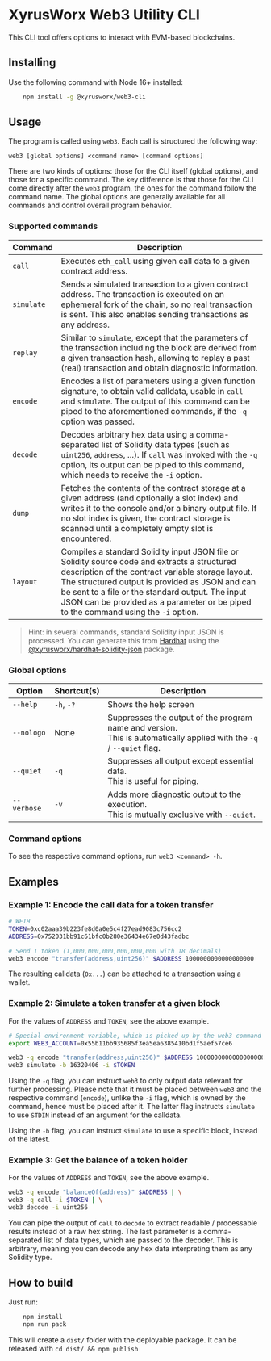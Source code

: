 # XyrusWorx Web3 Utility CLI

This CLI tool offers options to interact with EVM-based blockchains.

## Installing

Use the following command with Node 16+ installed:

```bash
    npm install -g @xyrusworx/web3-cli
```

## Usage

The program is called using `web3`. Each call is structured the following way:

```
web3 [global options] <command name> [command options]
```

There are two kinds of options: those for the CLI itself (global options), and those for a specific command.
The key difference is that those for the CLI come directly after the `web3` program, the ones for the command
follow the command name. The global options are generally available for all commands and control overall program
behavior. 

### Supported commands

| Command   | Description                                                                                                                                                                                                                                                                                                                                     |
|-----------|-------------------------------------------------------------------------------------------------------------------------------------------------------------------------------------------------------------------------------------------------------------------------------------------------------------------------------------------------|
| `call`    | Executes `eth_call` using given call data to a given contract address.                                                                                                                                                                                                                                                                          |
| `simulate` | Sends a simulated transaction to a given contract address. The transaction is executed on an ephemeral fork of the chain, so no real transaction is sent. This also enables sending transactions as any address.                                                                                                                                |
| `replay`  | Similar to `simulate`, except that the parameters of the transaction including the block are derived from a given transaction hash, allowing to replay a past (real) transaction and obtain diagnostic information.                                                                                                                             |
| `encode`  | Encodes a list of parameters using a given function signature, to obtain valid calldata, usable in `call` and `simulate`. The output of this command can be piped to the aforementioned commands, if the `-q ` option was passed.                                                                                                               |
| `decode`  | Decodes arbitrary hex data using a comma-separated list of Solidity data types (such as `uint256`, `address`, ...). If `call` was invoked with the `-q` option, its output can be piped to this command, which needs to receive the `-i` option.                                                                                                |
| `dump`    | Fetches the contents of the contract storage at a given address (and optionally a slot index) and writes it to the console and/or a binary output file. If no slot index is given, the contract storage is scanned until a completely empty slot is encountered.                                                                                |
| `layout`  | Compiles a standard Solidity input JSON file or Solidity source code and extracts a structured description of the contract variable storage layout. The structured output is provided as JSON and can be sent to a file or the standard output. The input JSON can be provided as a parameter or be piped to the command using the `-i` option. |

> Hint: in several commands, standard Solidity input JSON is processed. You can generate this from [Hardhat](https://hardhat.org) 
> using the [@xyrusworx/hardhat-solidity-json](https://github.com/xyrusworx/hardhat-solidity-json) package.

### Global options

| Option      | Shortcut(s) | Description                                                                                                               |
|-------------|-------------|---------------------------------------------------------------------------------------------------------------------------|
| `--help`    | `-h`, `-?`  | Shows the help screen                                                                                                     |
| `--nologo`  | None        | Suppresses the output of the program name and version. <br/>This is automatically applied with the `-q` / `--quiet` flag. |
| `--quiet`   | `-q`        | Suppresses all output except essential data. <br/>This is useful for piping.                                                   |
| `--verbose` | `-v`        | Adds more diagnostic output to the execution. <br/>This is mutually exclusive with `--quiet`.                                  |

### Command options

To see the respective command options, run `web3 <command> -h`.

## Examples

### Example 1: Encode the call data for a token transfer

```bash
# WETH
TOKEN=0xc02aaa39b223fe8d0a0e5c4f27ead9083c756cc2
ADDRESS=0x752031bb91c61bfc0b280e36434e67e0d43fadbc

# Send 1 token (1,000,000,000,000,000,000 with 18 decimals)
web3 encode "transfer(address,uint256)" $ADDRESS 1000000000000000000
```

The resulting calldata (`0x...`) can be attached to a transaction using a wallet.

### Example 2: Simulate a token transfer at a given block

For the values of `ADDRESS` and `TOKEN`, see the above example.

```bash
# Special environment variable, which is picked up by the web3 command
export WEB3_ACCOUNT=0x55b11bb935685f3ea5ea6385410bd1f5aef57ce6

web3 -q encode "transfer(address,uint256)" $ADDRESS 1000000000000000000 | \
web3 simulate -b 16320406 -i $TOKEN 
```

Using the `-q` flag, you can instruct `web3` to only output data relevant for further processing.
Please note that it must be placed between `web3` and the respective command (`encode`), unlike the
`-i` flag, which is owned by the command, hence must be placed after it. The latter flag instructs
`simulate` to use `STDIN` instead of an argument for the calldata.

Using the `-b` flag, you can instruct `simulate` to use a specific block, instead of the latest.

### Example 3: Get the balance of a token holder

For the values of `ADDRESS` and `TOKEN`, see the above example.

```bash
web3 -q encode "balanceOf(address)" $ADDRESS | \
web3 -q call -i $TOKEN | \
web3 decode -i uint256 
```

You can pipe the output of `call` to `decode` to extract readable / processable results instead of a
raw hex string. The last parameter is a comma-separated list of data types, which are passed to the 
decoder. This is arbitrary, meaning you can decode any hex data interpreting them as any Solidity type.

## How to build

Just run:

```bash
    npm install
    npm run pack
```

This will create a `dist/` folder with the deployable package. It can be released with `cd dist/ && npm publish`
